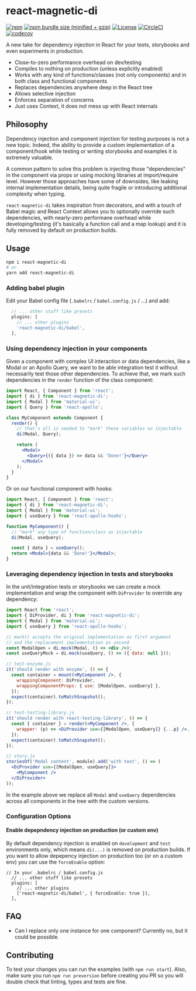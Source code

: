 # react-magnetic-di

[![npm](https://img.shields.io/npm/v/react-magnetic-di.svg)](https://www.npmjs.com/package/react-magnetic-di)
[![npm bundle size (minified + gzip)](https://img.shields.io/bundlephobia/minzip/react-magnetic-di.svg)](https://bundlephobia.com/result?p=react-magnetic-di)
[![License](https://img.shields.io/:license-MIT-blue.svg)](http://albertogasparin.mit-license.org)
[![CircleCI](https://circleci.com/gh/albertogasparin/react-magnetic-di.svg?style=shield&circle-token=cc7bd7e07aae2bb3fcde0a2bfb148b5c2208af84)](https://circleci.com/gh/albertogasparin/react-magnetic-di)
[![codecov](https://codecov.io/gh/albertogasparin/react-magnetic-di/branch/master/graph/badge.svg)](https://codecov.io/gh/albertogasparin/react-magnetic-di)

A new take for dependency injection in React for your tests, storybooks and even experiments in production.

- Close-to-zero performance overhead on dev/testing
- Compiles to nothing on production (unless explicitly enabled)
- Works with any kind of functions/classes (not only components) and in both class and functional components
- Replaces dependencies anywhere deep in the React tree
- Allows selective injection
- Enforces separation of concerns
- Just uses Context, it does not mess up with React internals

## Philosophy

Dependency injection and component injection for testing purposes is not a new topic. Indeed, the ability to provide a custom implementation of a component/hook while testing or writing storybooks and examples it is extremely valuable.

A common pattern to solve this problem is injecting those "dependencies" in the component via props or using mocking libraries at import/require level. However those approaches have some of downsides, like leaking internal implementation details, being quite fragile or introducing additional complexity when typing.

`react-magnetic-di` takes inspiration from decorators, and with a touch of Babel magic and React Context allows you to optionally override such dependencies, with nearly-zero performane overhead while developing/testing (it's basically a function call and a map lookup) and it is fully removed by default on production builds.

## Usage

```sh
npm i react-magnetic-di
# or
yarn add react-magnetic-di
```

### Adding babel plugin

Edit your Babel config file (`.babelrc` / `babel.config.js` / ...) and add:

```js
  // ... other stuff like presets
  plugins: [
    // ... other plugins
    'react-magnetic-di/babel',
  ],
```

### Using dependency injection in your components

Given a component with complex UI interaction or data dependencies, like a Modal or an Apollo Query, we want to be able integration test it without necessarily test those other dependencies.
To achieve that, we mark such dependencies in the `render` function of the class component:

```jsx
import React, { Component } from 'react';
import { di } from 'react-magnetic-di';
import { Modal } from 'material-ui';
import { Query } from 'react-apollo';

class MyComponent extends Component {
  render() {
    // that's all is needed to "mark" these variables as injectable
    di(Modal, Query);

    return (
      <Modal>
        <Query>{({ data }) => data && 'Done!'}</Query>
      </Modal>
    );
  }
}
```

Or on our functional component with hooks:

```jsx
import React, { Component } from 'react';
import { di } from 'react-magnetic-di';
import { Modal } from 'material-ui';
import { useQuery } from 'react-apollo-hooks';

function MyComponent() {
  // "mark" any type of function/class as injectable
  di(Modal, useQuery);

  const { data } = useQuery();
  return <Modal>{data && 'Done!'}</Modal>;
}
```

### Leveraging dependency injection in tests and storybooks

In the unit/integration tests or storybooks we can create a mock implementation and wrap the component with `DiProvider` to override any dependency:

```jsx
import React from 'react';
import { DiProvider, di } from 'react-magnetic-di';
import { Modal } from 'material-ui';
import { useQuery } from 'react-apollo-hooks';

// mock() accepts the original implementation as first argument
// and the replacement implementation as second
const ModalOpen = di.mock(Modal, () => <div />);
const useQueryMock = di.mock(useQuery, () => ({ data: null }));

// test-enzyme.js
it('should render with enzyme', () => {
  const container = mount(<MyComponent />, {
    wrappingComponent: DiProvider,
    wrappingComponentProps: { use: [ModalOpen, useQuery] },
  });
  expect(container).toMatchSnapshot();
});

// test-testing-library.js
it('should render with react-testing-library', () => {
  const { container } = render(<MyComponent />, {
    wrapper: (p) => <DiProvider use={[ModalOpen, useQuery]} {...p} />,
  });
  expect(container).toMatchSnapshot();
});

// story.js
storiesOf('Modal content', module).add('with text', () => (
  <DiProvider use={[ModalOpen, useQuery]}>
    <MyComponent />
  </DiProvider>
));
```

In the example above we replace all `Modal` and `useQuery` dependencies across all components in the tree with the custom versions.

### Configuration Options

#### Enable depepndency injection on production (or custom env)

By default dependency injection is enabled on `development` and `test` environments only, which means `di(...)` is removed on production builds. If you want to allow depepency injection on production too (or on a custom env) you can use the `forceEnable` option:

```
// In your .babelrc / babel.config.js
  // ... other stuff like presets
  plugins: [
    // ... other plugins
    ['react-magnetic-di/babel', { forceEnable: true }],
  ],
```

## FAQ

- Can I replace only one instance for one component? Currently no, but it could be possible.

## Contributing

To test your changes you can run the examples (with `npm run start`).
Also, make sure you run `npm run preversion` before creating you PR so you will double check that linting, types and tests are fine.
